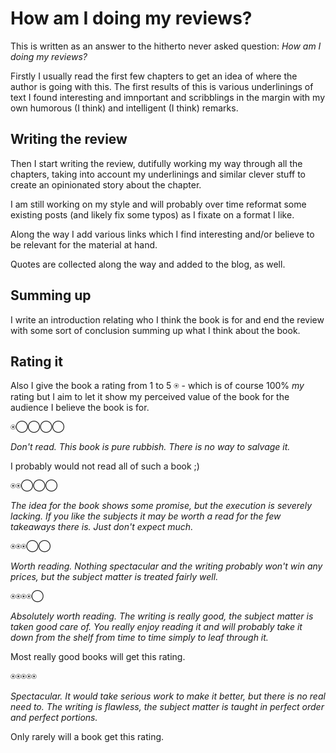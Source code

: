 # How am I doing my reviews?

This is written as an answer to the hitherto never asked question: _How am I doing my reviews?_

Firstly I usually read the first few chapters to get an idea of
where the author is going with this. The first results of this is
various underlinings of text I found interesting and imnportant
and scribblings in the margin with my own humorous (I think)
and intelligent (I think) remarks.

## Writing the review

Then I start writing the review, dutifully working my way through
all the chapters, taking into account my underlinings and similar
clever stuff to create an opinionated story about the chapter.

I am still working on my style and will probably over time reformat
some existing posts (and likely fix some typos) as I fixate on
a format I like.

Along the way I add various links which I find interesting and/or
believe to be relevant for the material at hand.

Quotes are collected along the way and added to the blog, as well.

## Summing up

I write an introduction relating who I think the book is for
and end the review with some sort of conclusion summing up
what I think about the book.

## Rating it

Also I give the book a rating from 1 to 5 ⍟ - which is
of course 100% _my_ rating but
I aim to let it show my perceived value of the book for the
audience I believe the book is for.

⍟◯◯◯◯

_Don't read. This book is pure rubbish. There is no way
to salvage it._

I probably would not read all of such a book ;)

⍟⍟◯◯◯

_The idea for the book shows some promise, but the execution is
severely lacking. If you like the subjects it may be worth
a read for the few takeaways there is. Just don't expect much._

⍟⍟⍟◯◯  

_Worth reading. Nothing spectacular and the writing
probably won't win any prices, but the subject matter
is treated fairly well._

⍟⍟⍟⍟◯

_Absolutely worth reading. The writing is really good, the
subject matter is taken good care of. You really enjoy
reading it and will probably take it down from the shelf
from time to time simply to leaf through it._

Most really good books will get this rating.

⍟⍟⍟⍟⍟

_Spectacular. It would take serious work to make it better, but there
is no real need to. The writing is flawless, the subject matter is
taught in perfect order and perfect portions._

Only rarely will a book get this rating.